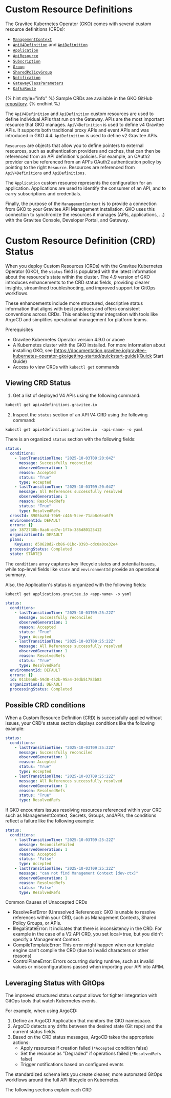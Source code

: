 # Custom Resource Definitions

The Gravitee Kubernetes Operator (GKO) comes with several custom resource definitions (CRDs):

* [`ManagementContext`](managementcontext.md)
* [`ApiV4Definition`](apiv4definition.md) and [`ApiDefinition`](apidefinition.md)
* [`Application`](application.md)
* [`ApiResource`](apiresource.md)
* [`Subscription`](subscription.md)
* [`Group`](group.md)
* [`SharedPolicyGroup`](sharedpolicygroup.md)
* [`Notification`](notification.md)
* [`GatewayClassParameters`](gatewayclassparameters.md)
* [`KafkaRoute`](kafkaroute.md)

{% hint style="info" %}
Sample CRDs are available in the GKO GitHub [repository](https://github.com/gravitee-io/gravitee-kubernetes-operator/tree/4.8.x/examples).
{% endhint %}

The `ApiV4Definition` and `ApiDefinition` custom resources are used to define individual APIs that run on the Gateway. APIs are the most important resource that GKO manages. `ApiV4Definition` is used to define v4 Gravitee APIs. It supports both traditional proxy APIs and event APIs and was introduced in GKO 4.4. `ApiDefinition` is used to define v2 Gravitee APIs.

`Resources` are objects that allow you to define pointers to external resources, such as authentication providers and caches, that can then be referenced from an API definition's policies. For example, an OAuth2 provider can be referenced from an API's OAuth2 authentication policy by pointing to the right `Resource`. Resources are referenced from `ApiV4Definitions` and `ApiDefinitions`.

The `Application` custom resource represents the configuration for an application. Applications are used to identify the consumer of an API, and to carry subscriptions and credentials.

Finally, the purpose of the `ManagementContext` is to provide a connection from GKO to your Gravitee API Management installation. GKO uses this connection to synchronize the resources it manages (APIs, applications, ...) with the Gravitee Console, Developer Portal, and Gateway.

#  Custom Resource Definition (CRD) Status
When you deploy Custom Resources (CRDs) with the Gravitee Kubernetes Operator (GKO), the `status` field is populated with the latest information about the resource's state within the cluster. The 4.9 version of GKO introduces enhancements to the CRD status fields, providing clearer insights, streamlined troubleshooting, and improved support for GitOps workflows.

These enhancements include more structured, descriptive status information that aligns with best practices and offers consistent conventions across CRDs. This enables tighter integration with tools like ArgoCD and simplifies operational management for platform teams.


Prerequisites
- Gravitee Kubernetes Operator version 4.9.0 or above
- A Kubernetes cluster with the GKO installed. For more information about installing GKO, see [https://documentation.gravitee.io/gravitee-kubernetes-operator-gko/getting-started/quickstart-guide](Quick Start Guide)
- Access to view CRDs with `kubectl get` commands

## Viewing CRD Status
1. Get a list of deployed V4 APIs using the following command:

```bash 
kubectl get apiv4definitions.gravitee.io
```

2. Inspect the `status` section of an API V4 CRD using the following command:

```bash
kubectl get apiv4definitions.gravitee.io  <api-name> -o yaml
```

There is an organized `status` section with the following fields:

```yaml
status:
  conditions:
    - lastTransitionTime: "2025-10-03T09:20:04Z"
      message: Successfully reconciled
      observedGeneration: 1
      reason: Accepted
      status: "True"
      type: Accepted
    - lastTransitionTime: "2025-10-03T09:20:04Z"
      message: All References successfully resolved
      observedGeneration: 1
      reason: ResolvedRefs
      status: "True"
      type: ResolvedRefs
  crossId: 8905ba8d-79b9-c446-5cee-71ab8c6ea6f9
  environmentId: DEFAULT
  errors: {}
  id: 3872738b-0aa6-ed7e-1f7b-386d80125412
  organizationId: DEFAULT
  plans:
    KeyLess: d50628d2-cb86-01bc-0393-cdc0a0ce32e4
  processingStatus: Completed
  state: STARTED
```
The `conditions` array captures key lifecycle states and potential issues, while top-level fields like `state` and `environmentId` provide an operational summary.


Also, the Application's status is organized with the following fields:

```bash
kubectl get applications.gravitee.io <app-name> -o yaml
```

```yaml
status:
  conditions:
    - lastTransitionTime: "2025-10-03T09:25:22Z"
      message: Successfully reconciled
      observedGeneration: 1
      reason: Accepted
      status: "True"
      type: Accepted
    - lastTransitionTime: "2025-10-03T09:25:22Z"
      message: All References successfully resolved
      observedGeneration: 1
      reason: ResolvedRefs
      status: "True"
      type: ResolvedRefs
  environmentId: DEFAULT
  errors: {}
  id: 011b0a6b-59d8-452b-95a4-30db51783b83
  organizationId: DEFAULT
  processingStatus: Completed
```
## Possible CRD conditions
When a Custom Resource Definition (CRD) is successfully applied without issues, your CRD's status section displays conditions like the following example:
```yaml
status:
  conditions:
    - lastTransitionTime: "2025-10-03T09:25:22Z"
      message: Successfully reconciled
      observedGeneration: 1
      reason: Accepted
      status: "True"
      type: Accepted
    - lastTransitionTime: "2025-10-03T09:25:22Z"
      message: All References successfully resolved
      observedGeneration: 1
      reason: ResolvedRefs
      status: "True"
      type: ResolvedRefs
```

If GKO encounters issues resolving resources referenced within your CRD such as ManagementContext, Secrets, Groups, andAPIs, the conditions reflect a failure like the following example:
```yaml
status:
  conditions:
    - lastTransitionTime: "2025-10-03T09:25:22Z"
      message: ReconcileFailed
      observedGeneration: 1
      reason: Accepted
      status: "False"
      type: Accepted
    - lastTransitionTime: "2025-10-03T09:25:22Z"
      message: "can not find Management Context [dev-ctx]"
      observedGeneration: 1
      reason: ResolvedRefs
      status: "False"
      type: ResolvedRefs
```

Common Causes of Unaccepted CRDs
- ResolveRefError (Unresolved References): GKO is unable to resolve references within your CRD, such as Management Contexts, Shared Policy Groups, or APIs.
- IllegalStateError: It indicates that there is inconsistency in the CRD. For example in the case of a V2 API CRD, you set local=true, but you didn't specify a Management Context.
- CompileTemplateError: This error might happen when our template engine can't compile the CRD (due to invalid characters or other reasons)
- ControlPlaneError: Errors occurring during runtime, such as invalid values or misconfigurations passed when importing your API into APIM.

## Leveraging Status with GitOps

The improved structured status output allows for tighter integration with GitOps tools that watch Kubernetes events.

For example, when using ArgoCD:

1. Define an ArgoCD Application that monitors the GKO namespace.
2. ArgoCD detects any drifts between the desired state (Git repo) and the current status fields.
3. Based on the CRD status messages, ArgoCD takes the appropriate actions:
    - Apply resources if creation failed (`*Accepted` condition false)
    - Set the resource as "Degraded" if operations failed (`*ResolvedRefs` false)
    - Trigger notifications based on configured events

The standardized schema lets you create cleaner, more automated GitOps workflows around the full API lifecycle on Kubernetes.


The following sections explain each CRD
